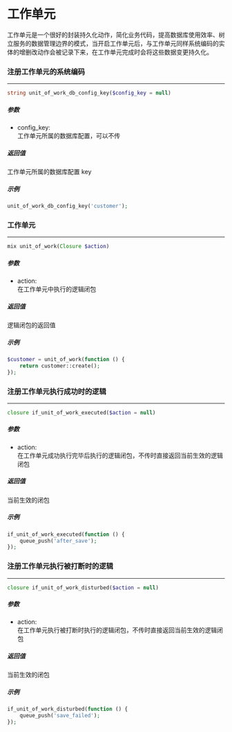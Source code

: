 # 工作单元

工作单元是一个很好的封装持久化动作，简化业务代码，提高数据库使用效率、树立服务的数据管理边界的模式，当开启工作单元后，与工作单元同样系统编码的实体的增删改动作会被记录下来，在工作单元完成时会将这些数据变更持久化。






### 注册工作单元的系统编码
----
```php
string unit_of_work_db_config_key($config_key = null)
```
##### 参数
- config_key:  
    工作单元所属的数据库配置，可以不传

##### 返回值
工作单元所属的数据库配置 key

##### 示例
```php
unit_of_work_db_config_key('customer');
```











### 工作单元
----
```php
mix unit_of_work(Closure $action)
```
##### 参数
- action:  
    在工作单元中执行的逻辑闭包

##### 返回值
逻辑闭包的返回值

##### 示例
```php
$customer = unit_of_work(function () {
    return customer::create();
});
```










### 注册工作单元执行成功时的逻辑
----
```php
closure if_unit_of_work_executed($action = null)
```
##### 参数
- action:  
    在工作单元成功执行完毕后执行的逻辑闭包，不传时直接返回当前生效的逻辑闭包


##### 返回值
当前生效的闭包

##### 示例
```php
if_unit_of_work_executed(function () {
    queue_push('after_save');
});
```











### 注册工作单元执行被打断时的逻辑
----
```php
closure if_unit_of_work_disturbed($action = null)
```
##### 参数
- action:  
    在工作单元执行被打断时执行的逻辑闭包，不传时直接返回当前生效的逻辑闭包

##### 返回值
当前生效的闭包

##### 示例
```php
if_unit_of_work_disturbed(function () {
    queue_push('save_failed');
});
```

